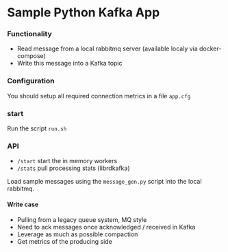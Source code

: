 # Sample Python Kafka App

### Functionality

* Read message from a local rabbitmq server (available localy via docker-compose)
* Write this message into a Kafka topic

### Configuration

You should setup all required connection metrics in a file ```app.cfg```

### start

Run the script ```run.sh```

### API

* ```/start``` start the in memory workers
* ```/stats``` pull processing stats (librdkafka)

Load sample messages using the ```message_gen.py``` script into the local rabbitmq.

#### Write case

* Pulling from a legacy queue system, MQ style
* Need to ack messages once acknowledged / received in Kafka
* Leverage as much as possible compaction
* Get metrics of the producing side
